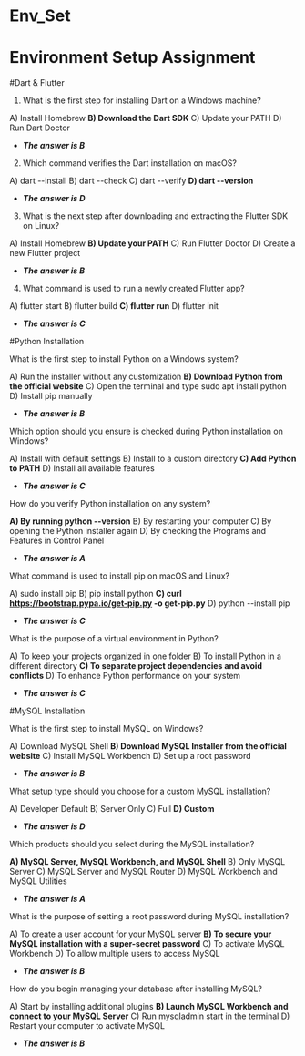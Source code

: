 # Env_Set

# Environment Setup Assignment

#Dart & Flutter

1. What is the first step for installing Dart on a Windows machine?

A) Install Homebrew
**B) Download the Dart SDK**
C) Update your PATH
D) Run Dart Doctor
- **_The answer is B_**


2. Which command verifies the Dart installation on macOS?

A) dart --install
B) dart --check
C) dart --verify
**D) dart --version**
- **_The answer is D_**


3. What is the next step after downloading and extracting the Flutter SDK on Linux?

A) Install Homebrew
**B) Update your PATH**
C) Run Flutter Doctor
D) Create a new Flutter project
- **_The answer is B_**


4. What command is used to run a newly created Flutter app?

A) flutter start
B) flutter build
**C) flutter run**
D) flutter init
- **_The answer is C_**


#Python Installation

What is the first step to install Python on a Windows system?

A) Run the installer without any customization
**B) Download Python from the official website**
C) Open the terminal and type sudo apt install python
D) Install pip manually
- **_The answer is B_**

Which option should you ensure is checked during Python installation on Windows?

A) Install with default settings
B) Install to a custom directory
**C) Add Python to PATH**
D) Install all available features
- **_The answer is C_**

How do you verify Python installation on any system?

**A) By running python --version**
B) By restarting your computer
C) By opening the Python installer again
D) By checking the Programs and Features in Control Panel
- **_The answer is A_**

What command is used to install pip on macOS and Linux?

A) sudo install pip
B) pip install python
**C) curl https://bootstrap.pypa.io/get-pip.py -o get-pip.py**
D) python --install pip
- **_The answer is C_**

What is the purpose of a virtual environment in Python?

A) To keep your projects organized in one folder
B) To install Python in a different directory
**C) To separate project dependencies and avoid conflicts**
D) To enhance Python performance on your system
- **_The answer is C_**

#MySQL Installation

What is the first step to install MySQL on Windows?

A) Download MySQL Shell
**B) Download MySQL Installer from the official website**
C) Install MySQL Workbench
D) Set up a root password
- **_The answer is B_**

What setup type should you choose for a custom MySQL installation?

A) Developer Default
B) Server Only
C) Full
**D) Custom**
- **_The answer is D_**

Which products should you select during the MySQL installation?

**A) MySQL Server, MySQL Workbench, and MySQL Shell**
B) Only MySQL Server
C) MySQL Server and MySQL Router
D) MySQL Workbench and MySQL Utilities
- **_The answer is A_**

What is the purpose of setting a root password during MySQL installation?

A) To create a user account for your MySQL server
**B) To secure your MySQL installation with a super-secret password**
C) To activate MySQL Workbench
D) To allow multiple users to access MySQL
- **_The answer is B_**

How do you begin managing your database after installing MySQL?

A) Start by installing additional plugins
**B) Launch MySQL Workbench and connect to your MySQL Server**
C) Run mysqladmin start in the terminal
D) Restart your computer to activate MySQL
- **_The answer is B_**
